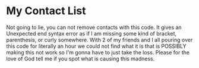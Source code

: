 My Contact List
===============

Not going to lie, you can not remove contacts with this code. It gives an Unexpected end syntax error as if I am missing some kind of bracket, parenthesis, or curly somewhere. With 2 of my friends and I all pouring over this code for literally an hour we could not find what it is that is POSSIBLY making this not work so I'm gonna have to just take the loss. Please for the love of God tell me if you spot what is causing this madness.
